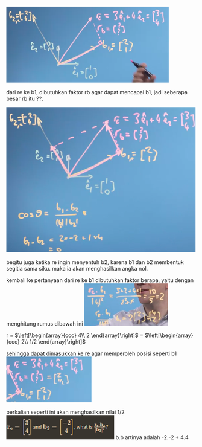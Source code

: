 ![864dd1f23e3fa8c007d46c6d8af7e267.png](../../../../_resources/864dd1f23e3fa8c007d46c6d8af7e267.png)

dari re ke b1, dibutuhkan faktor rb agar dapat mencapai b1, jadi seberapa besar rb itu ??. 

![fb42126b997b9c60361a220386efb0d3.png](../../../../_resources/fb42126b997b9c60361a220386efb0d3.png)

begitu juga ketika re ingin menyentuh b2, karena b1 dan b2 membentuk segitia sama siku. maka ia akan menghasilkan angka nol. 

kembali ke pertanyaan dari re ke b1 dibutuhkan faktor berapa, yaitu dengan menghitung rumus dibawah ini
![56ca5d92d479886cb0198b2b98d87831.png](../../../../_resources/56ca5d92d479886cb0198b2b98d87831.png)

r = $\left[\begin{array}{ccc}
4\\
2
\end{array}\right]$ = $\left[\begin{array}{ccc}
2\\
1/2
\end{array}\right]$

sehingga dapat dimasukkan ke re agar memperoleh posisi seperti b1
![a578327cfd95879a6f07def85e7891d7.png](../../../../_resources/a578327cfd95879a6f07def85e7891d7.png)

perkalian seperti ini akan menghasilkan nilai 1/2
![4a730cd7925fe1caefe7f845f37a5dae.png](../../../../_resources/4a730cd7925fe1caefe7f845f37a5dae.png)
b.b artinya adalah -2.-2 + 4.4